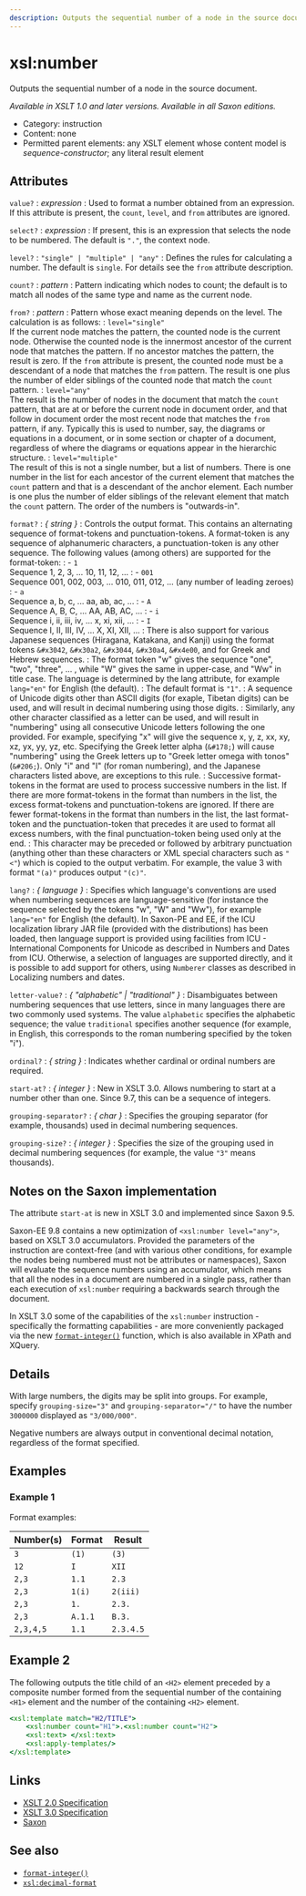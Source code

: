```yaml
---
description: Outputs the sequential number of a node in the source document
---
```


# xsl:number

Outputs the sequential number of a node in the source document.

_Available in XSLT 1.0 and later versions. Available in all Saxon editions._

- Category: instruction
- Content: none
- Permitted parent elements: any XSLT element whose content model is _sequence-constructor_; any literal result element

## Attributes

`value?`
: _expression_
: Used to format a number obtained from an expression. If this attribute is present, the `count`, `level`, and `from` attributes are ignored.

`select?`
: _expression_
: If present, this is an expression that selects the node to be numbered. The default is `"."`, the context node.

`level?`
: `"single" | "multiple" | "any"`
: Defines the rules for calculating a number. The default is `single`. For details see the `from` attribute description.

`count?`
: _pattern_
: Pattern indicating which nodes to count; the default is to match all nodes of the same type and name as the current node.

`from?`
: _pattern_
: Pattern whose exact meaning depends on the level. The calculation is as follows:
: `level="single"`<br />If the current node matches the pattern, the counted node is the current node. Otherwise the counted node is the innermost ancestor of the current node that matches the pattern. If no ancestor matches the pattern, the result is zero. If the `from` attribute is present, the counted node must be a descendant of a node that matches the `from` pattern. The result is one plus the number of elder siblings of the counted node that match the `count` pattern.
: `level="any"`<br />The result is the number of nodes in the document that match the `count` pattern, that are at or before the current node in document order, and that follow in document order the most recent node that matches the `from` pattern, if any. Typically this is used to number, say, the diagrams or equations in a document, or in some section or chapter of a document, regardless of where the diagrams or equations appear in the hierarchic structure.
: `level="multiple"`<br />The result of this is not a single number, but a list of numbers. There is one number in the list for each ancestor of the current element that matches the `count` pattern and that is a descendant of the anchor element. Each number is one plus the number of elder siblings of the relevant element that match the `count` pattern. The order of the numbers is "outwards-in".

`format?`
: _{ string }_
: Controls the output format. This contains an alternating sequence of format-tokens and punctuation-tokens. A format-token is any sequence of alphanumeric characters, a punctuation-token is any other sequence. The following values (among others) are supported for the format-token:
: - `1`<br />Sequence 1, 2, 3, ... 10, 11, 12, ...
: - `001`<br />Sequence 001, 002, 003, ... 010, 011, 012, ... (any number of leading zeroes)
: - `a`<br />Sequence a, b, c, ... aa, ab, ac, ...
: - `A`<br />Sequence A, B, C, ... AA, AB, AC, ...
: - `i`<br />Sequence i, ii, iii, iv, ... x, xi, xii, ...
: - `I`<br />Sequence I, II, III, IV, ... X, XI, XII, ...
: There is also support for various Japanese sequences (Hiragana, Katakana, and Kanji) using the format tokens `&#x3042`, `&#x30a2`, `&#x3044`, `&#x30a4`, `&#x4e00`, and for Greek and Hebrew sequences.
: The format token "w" gives the sequence "one", "two", "three", ... , while "W" gives the same in upper-case, and "Ww" in title case. The language is determined by the lang attribute, for example `lang="en"` for English (the default).
: The default format is `"1"`.
: A sequence of Unicode digits other than ASCII digits (for exaple, Tibetan digits) can be used, and will result in decimal numbering using those digits.
: Similarly, any other character classified as a letter can be used, and will result in "numbering" using all consecutive Unicode letters following the one provided. For example, specifying "x" will give the sequence x, y, z, xx, xy, xz, yx, yy, yz, etc. Specifying the Greek letter alpha (`&#178;`) will cause "numbering" using the Greek letters up to "Greek letter omega with tonos" (`&#206;`). Only "i" and "I" (for roman numbering), and the Japanese characters listed above, are exceptions to this rule.
: Successive format-tokens in the format are used to process successive numbers in the list. If there are more format-tokens in the format than numbers in the list, the excess format-tokens and punctuation-tokens are ignored. If there are fewer format-tokens in the format than numbers in the list, the last format-token and the punctuation-token that precedes it are used to format all excess numbers, with the final punctuation-token being used only at the end.
: This character may be preceded or followed by arbitrary punctuation (anything other than these characters or XML special characters such as `"<"`) which is copied to the output verbatim. For example, the value 3 with format `"(a)"` produces output `"(c)"`.

`lang?`
: _{ language }_
: Specifies which language's conventions are used when numbering sequences are language-sensitive (for instance the sequence selected by the tokens "w", "W" and "Ww"), for example `lang="en"` for English (the default). In Saxon-PE and EE, if the ICU localization library JAR file (provided with the distributions) has been loaded, then language support is provided using facilities from ICU - International Components for Unicode as described in Numbers and Dates from ICU. Otherwise, a selection of languages are supported directly, and it is possible to add support for others, using `Numberer` classes as described in Localizing numbers and dates.

`letter-value?`
: _{ "alphabetic" | "traditional" }_
: Disambiguates between numbering sequences that use letters, since in many languages there are two commonly used systems. The value `alphabetic` specifies the alphabetic sequence; the value `traditional` specifies another sequence (for example, in English, this corresponds to the roman numbering specified by the token "i").

`ordinal?`
: _{ string }_
: Indicates whether cardinal or ordinal numbers are required.

`start-at?`
: _{ integer }_
: New in XSLT 3.0. Allows numbering to start at a number other than one. Since 9.7, this can be a sequence of integers.

`grouping-separator?`
: _{ char }_
: Specifies the grouping separator (for example, thousands) used in decimal numbering sequences.

`grouping-size?`
: _{ integer }_
: Specifies the size of the grouping used in decimal numbering sequences (for example, the value `"3"` means thousands).

## Notes on the Saxon implementation

The attribute `start-at` is new in XSLT 3.0 and implemented since Saxon 9.5.

Saxon-EE 9.8 contains a new optimization of `<xsl:number level="any">`, based on XSLT 3.0 accumulators. Provided the parameters of the instruction are context-free (and with various other conditions, for example the nodes being numbered must not be attributes or namespaces), Saxon will evaluate the sequence numbers using an accumulator, which means that all the nodes in a document are numbered in a single pass, rather than each execution of `xsl:number` requiring a backwards search through the document.

In XSLT 3.0 some of the capabilities of the `xsl:number` instruction - specifically the formatting capabilities - are more conveniently packaged via the new [`format-integer()`](../xpath/fn-format-integer.md) function, which is also available in XPath and XQuery.

## Details

With large numbers, the digits may be split into groups. For example, specify `grouping-size="3"` and `grouping-separator="/"` to have the number `3000000` displayed as `"3/000/000"`.

Negative numbers are always output in conventional decimal notation, regardless of the format specified.

## Examples

### Example 1

Format examples:

| Number(s) | Format  | Result    |
| --------- | ------- | --------- |
| `3`       | `(1)`   | `(3)`     |
| `12`      | `I`     | `XII`     |
| `2,3`     | `1.1`   | `2.3`     |
| `2,3`     | `1(i)`  | `2(iii)`  |
| `2,3`     | `1.`    | `2.3.`    |
| `2,3`     | `A.1.1` | `B.3.`    |
| `2,3,4,5` | `1.1`   | `2.3.4.5` |

## Example 2

The following outputs the title child of an `<H2>` element preceded by a composite number formed from the sequential number of the containing `<H1>` element and the number of the containing `<H2>` element.

```xslt
<xsl:template match="H2/TITLE">
    <xsl:number count="H1">.<xsl:number count="H2">
    <xsl:text> </xsl:text>
    <xsl:apply-templates/>
</xsl:template>
```

## Links

- [XSLT 2.0 Specification](http://www.w3.org/TR/xslt20/#element-number)
- [XSLT 3.0 Specification](http://www.w3.org/TR/xslt-30/#element-number)
- [Saxon](https://www.saxonica.com/html/documentation/xsl-elements/number.html)

## See also

- [`format-integer()`](../xpath/fn-format-integer.md)
- [`xsl:decimal-format`](xsl-decimal-format.md)
